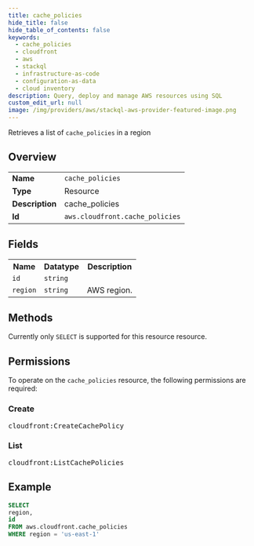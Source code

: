 ```yaml
---
title: cache_policies
hide_title: false
hide_table_of_contents: false
keywords:
  - cache_policies
  - cloudfront
  - aws
  - stackql
  - infrastructure-as-code
  - configuration-as-data
  - cloud inventory
description: Query, deploy and manage AWS resources using SQL
custom_edit_url: null
image: /img/providers/aws/stackql-aws-provider-featured-image.png
---
```

Retrieves a list of <code>cache_policies</code> in a region

## Overview
<table><tbody>
<tr><td><b>Name</b></td><td><code>cache_policies</code></td></tr>
<tr><td><b>Type</b></td><td>Resource</td></tr>
<tr><td><b>Description</b></td><td>cache_policies</td></tr>
<tr><td><b>Id</b></td><td><code>aws.cloudfront.cache_policies</code></td></tr>
</tbody></table>

## Fields
<table><tbody>
<tr><th>Name</th><th>Datatype</th><th>Description</th></tr>
<tr><td><code>id</code></td><td><code>string</code></td><td></td></tr>
<tr><td><code>region</code></td><td><code>string</code></td><td>AWS region.</td></tr>

</tbody></table>

## Methods
Currently only <code>SELECT</code> is supported for this resource resource.

## Permissions

To operate on the <code>cache_policies</code> resource, the following permissions are required:

### Create
<pre>
cloudfront:CreateCachePolicy</pre>

### List
<pre>
cloudfront:ListCachePolicies</pre>


## Example
```sql
SELECT
region,
id
FROM aws.cloudfront.cache_policies
WHERE region = 'us-east-1'
```
